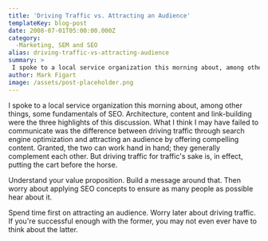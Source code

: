 ```yaml
---
title: 'Driving Traffic vs. Attracting an Audience'
templateKey: blog-post
date: 2008-07-01T05:00:00.000Z
category: 
  -Marketing, SEM and SEO
alias: driving-traffic-vs-attracting-audience
summary: > 
 I spoke to a local service organization this morning about, among other things, some fundamentals of SEO. Architecture, content and link-building were the three highlights of this discussion. What I think I may have failed to communicate was the difference between driving traffic through search engine optimization and attracting an audience by offering compelling content.
author: Mark Figart
image: /assets/post-placeholder.png
---
```


I spoke to a local service organization this morning about, among other things, some fundamentals of SEO. Architecture, content and link-building were the three highlights of this discussion. What I think I may have failed to communicate was the difference between driving traffic through search engine optimization and attracting an audience by offering compelling content. Granted, the two can work hand in hand; they generally complement each other. But driving traffic for traffic's sake is, in effect, putting the cart before the horse.

Understand your value proposition. Build a message around that. Then worry about applying SEO concepts to ensure as many people as possible hear about it.

Spend time first on attracting an audience. Worry later about driving traffic. If you're successful enough with the former, you may not even ever have to think about the latter.